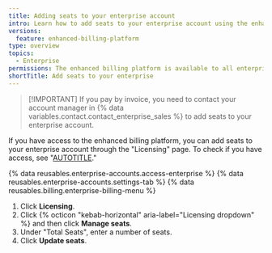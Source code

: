 ```yaml
---
title: Adding seats to your enterprise account
intro: Learn how to add seats to your enterprise account using the enhanced billing platform.
versions:
  feature: enhanced-billing-platform
type: overview
topics:
  - Enterprise
permissions: The enhanced billing platform is available to all enterprise accounts, and organizations owned by enterprise accounts, created after June 2, 2024. Enterprises that participated in the {% data variables.release-phases.public_preview %} program also have access to the enhanced billing platform.
shortTitle: Add seats to your enterprise
---
```


>[!IMPORTANT] If you pay by invoice, you need to contact your account manager in {% data variables.contact.contact_enterprise_sales %} to add seats to your enterprise account.

If you have access to the enhanced billing platform, you can add seats to your enterprise account through the "Licensing" page. To check if you have access, see "[AUTOTITLE](/billing/using-the-enhanced-billing-platform-for-enterprises/about-the-enhanced-billing-platform-for-enterprises#how-do-i-know-if-i-can-access-the-enhanced-billing-platform)."

{% data reusables.enterprise-accounts.access-enterprise %}
{% data reusables.enterprise-accounts.settings-tab %}
{% data reusables.billing.enterprise-billing-menu %}
1. Click **Licensing**.
1. Click {% octicon "kebab-horizontal" aria-label="Licensing dropdown" %} and then click **Manage seats**.
1. Under "Total Seats", enter a number of seats.
1. Click **Update seats**.
